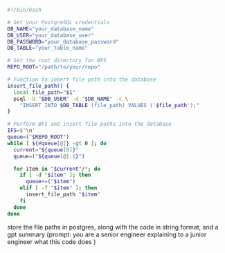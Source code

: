 ```bash
#!/bin/bash

# Set your PostgreSQL credentials
DB_NAME="your_database_name"
DB_USER="your_database_user"
DB_PASSWORD="your_database_password"
DB_TABLE="your_table_name"

# Set the root directory for BFS
REPO_ROOT="/path/to/your/repo"

# Function to insert file path into the database
insert_file_path() {
  local file_path="$1"
  psql -U "$DB_USER" -d "$DB_NAME" -c \
    "INSERT INTO $DB_TABLE (file_path) VALUES ('$file_path');"
}

# Perform BFS and insert file paths into the database
IFS=$'\n'
queue=("$REPO_ROOT")
while [ ${#queue[@]} -gt 0 ]; do
  current="${queue[0]}"
  queue=("${queue[@]:1}")

  for item in "$current"/*; do
    if [ -d "$item" ]; then
      queue+=("$item")
    elif [ -f "$item" ]; then
      insert_file_path "$item"
    fi
  done
done
```

store the file paths in postgres, along with the code in string format, and a gpt summary (prompt: you are a senior engineer explaining to a junior engineer what this code does <codefile>)
